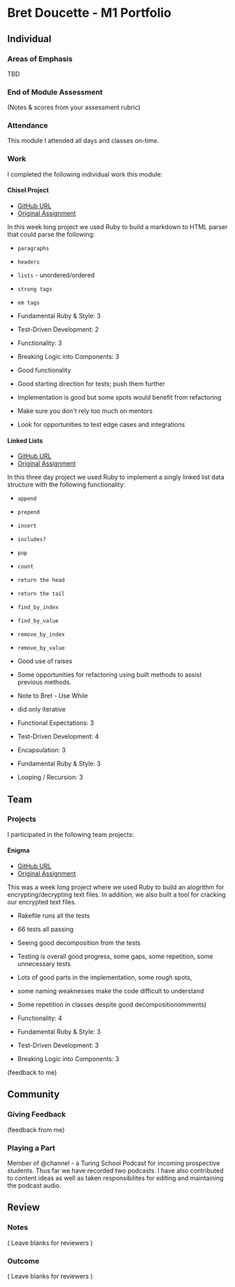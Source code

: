# Bret Doucette - M1 Portfolio

## Individual

### Areas of Emphasis

TBD

### End of Module Assessment

(Notes & scores from your assessment rubric)

### Attendance

This module I attended all days and classes on-time.

### Work

I completed the following individual work this module:

#### Chisel Project

* [GitHub URL](https://github.com/bad6e/Chisel_Project)
* [Original Assignment](https://github.com/turingschool/curriculum/blob/master/source/projects/chisel.markdown)

In this week long project we used Ruby to build a markdown to HTML parser that could parse the following:

* `paragraphs`
* `headers`
* `lists` - unordered/ordered
* `strong tags`
* `em tags`

* Fundamental Ruby & Style: 3
* Test-Driven Development: 2
* Functionality: 3
* Breaking Logic into Components: 3

* Good functionality
* Good starting direction for tests; push them further
* Implementation is good but some spots would benefit from refactoring
* Make sure you don't rely too much on mentors
* Look for opportunities to test edge cases and integrations

#### Linked Lists

* [GitHub URL](https://github.com/bad6e/Linked_Lists)
* [Original Assignment](https://github.com/turingschool/challenges/blob/master/linked_lists.markdown)

In this three day project we used Ruby to implement a singly linked list data structure with the following functionality:

* `append`
* `prepend`
* `insert`
* `includes?`
* `pop`
* `count`
* `return the head`
* `return the tail`
* `find_by_index`
* `find_by_value`
* `remove_by_index`
* `remove_by_value`

* Good use of raises
* Some opportunities for refactoring using built methods to assist previous methods.
* Note to Bret - Use While
* did only iterative

* Functional Expectations: 3
* Test-Driven Development: 4
* Encapsulation: 3
* Fundamental Ruby & Style: 3
* Looping / Recursion: 3

## Team

### Projects

I participated in the following team projects:

#### Enigma

* [GitHub URL](https://github.com/bad6e/Enigma)
* [Original Assignment](https://github.com/turingschool/curriculum/blob/master/source/projects/enigma.markdown)

This was a week long project where we used Ruby to build an alogrithm for encrypting/decrypting text files. In addition, we also built a tool for cracking our encrypted text files.

* Rakefile runs all the tests
* 66 tests all passing
* Seeing good decomposition from the tests
* Testing is overall good progress, some gaps, some repetition, some unnecessary tests
* Lots of good parts in the implementation, some rough spots,
* some naming weaknesses make the code difficult to understand
* Some repetition in classes despite good decompositionomments)

* Functionality: 4
* Fundamental Ruby & Style: 3
* Test-Driven Development: 3
* Breaking Logic into Components: 3

(feedback to me)

## Community

### Giving Feedback

(feedback from me)

### Playing a Part

Member of @channel - a Turing School Podcast for incoming prospective students. Thus far we have recorded two podcasts. I have also contributed to content ideas as well as taken responsibilites for editing and maintaining the podcast audio.

## Review

### Notes

( Leave blanks for reviewers )

### Outcome

( Leave blanks for reviewers )
